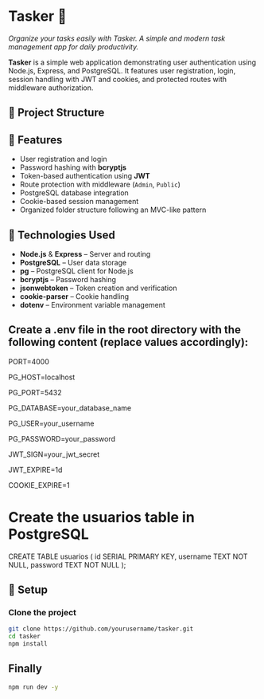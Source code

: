 # Tasker 🧩

*Organize your tasks easily with Tasker. A simple and modern task management app for daily productivity.*

**Tasker** is a simple web application demonstrating user authentication using Node.js, Express, and PostgreSQL.
It features user registration, login, session handling with JWT and cookies, and protected routes with middleware authorization.

## 📁 Project Structure


## 🚀 Features

- User registration and login
- Password hashing with **bcryptjs**
- Token-based authentication using **JWT**
- Route protection with middleware (`Admin`, `Public`)
- PostgreSQL database integration
- Cookie-based session management
- Organized folder structure following an MVC-like pattern

## 🧪 Technologies Used

- **Node.js** & **Express** – Server and routing
- **PostgreSQL** – User data storage
- **pg** – PostgreSQL client for Node.js
- **bcryptjs** – Password hashing
- **jsonwebtoken** – Token creation and verification
- **cookie-parser** – Cookie handling
- **dotenv** – Environment variable management


## Create a .env file in the root directory with the following content (replace values accordingly):

PORT=4000

PG_HOST=localhost

PG_PORT=5432

PG_DATABASE=your_database_name

PG_USER=your_username

PG_PASSWORD=your_password

JWT_SIGN=your_jwt_secret

JWT_EXPIRE=1d

COOKIE_EXPIRE=1

# Create the usuarios table in PostgreSQL

CREATE TABLE usuarios (
  id SERIAL PRIMARY KEY,
  username TEXT NOT NULL,
  password TEXT NOT NULL
);



## 🔧 Setup

### Clone the project

```bash
git clone https://github.com/yourusername/tasker.git
cd tasker
npm install
```

## Finally

```bash
npm run dev -y
